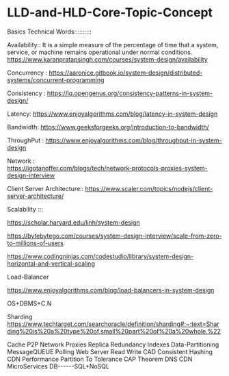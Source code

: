 # LLD-and-HLD-Core-Topic-Concept

Basics Technical Words::::::::::


Availability:: It is a simple measure of the percentage of time that a system, service, or machine remains operational under normal conditions.
https://www.karanpratapsingh.com/courses/system-design/availability



Concurrency :
https://aaronice.gitbook.io/system-design/distributed-systems/concurrent-programming


Consistency :
https://iq.opengenus.org/consistency-patterns-in-system-design/


Latency:
https://www.enjoyalgorithms.com/blog/latency-in-system-design


Bandwidth:
https://www.geeksforgeeks.org/introduction-to-bandwidth/


ThroughPut : 
https://www.enjoyalgorithms.com/blog/throughput-in-system-design


Network :  
https://igotanoffer.com/blogs/tech/network-protocols-proxies-system-design-interview



Client Server Architecture::
https://www.scaler.com/topics/nodejs/client-server-architecture/

Scalability :::

https://scholar.harvard.edu/linh/system-design


https://bytebytego.com/courses/system-design-interview/scale-from-zero-to-millions-of-users


https://www.codingninjas.com/codestudio/library/system-design-horizontal-and-vertical-scaling



Load-Balancer

https://www.enjoyalgorithms.com/blog/load-balancers-in-system-design


OS+DBMS+C.N

Sharding 
https://www.techtarget.com/searchoracle/definition/sharding#:~:text=Sharding%20is%20a%20type%20of,small%20part%20of%20a%20whole.%22


Cache
P2P Network
Proxies
Replica
Redundancy
Indexes
Data-Partitioning
MessageQUEUE
Polling
Web Server
Read Write
CAD
Consistent Hashing
CDN
Performance
Partition To Tolerance
CAP Theorem
DNS
CDN
MicroServices
DB------SQL+NoSQL






